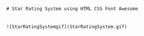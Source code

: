     # Star Rating System using HTML CSS Font Awesome


    ![StarRatingSystemgif](StarRatingSystem.gif)